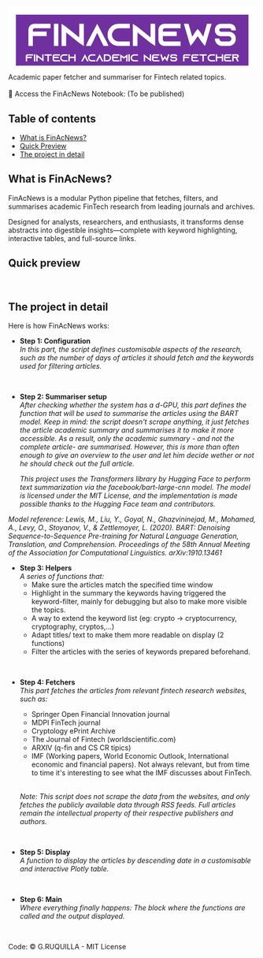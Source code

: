 ![alt text](https://github.com/gruquilla/FinAcNews/blob/main/Finacnews%20logo.jpg "Logo")
Academic paper fetcher and summariser for Fintech related topics.
<br />
<br />
📘 Access the FinAcNews Notebook: (To be published) 
<br />

## Table of contents
- [What is FinAcNews?](#what-is-finacnews)
- [Quick Preview](#quick-preview)
- [The project in detail](#the-project-in-detail)

## What is FinAcNews?
FinAcNews is a modular Python pipeline that fetches, filters, and summarises academic FinTech research from leading journals and archives.
<br />

Designed for analysts, researchers, and enthusiasts, it transforms dense abstracts into digestible insights—complete with keyword highlighting, interactive tables, and full-source links.
<br />

## Quick preview
<br />

## The project in detail
Here is how FinAcNews works:
* **Step 1: Configuration** <br />
  _In this part, the script defines customisable aspects of the research, such as the number of days of articles it should fetch and the keywords used for filtering articles._
<br />

* **Step 2: Summariser setup** <br />
  _After checking whether the system has a d-GPU, this part defines the function that will be used to summarise the articles using the BART model. Keep in mind: the script doesn't scrape anything, it just fetches the article academic summary and summarises it to make it more accessible. As a result, only the academic summary - and not the complete article- are summarised. However, this is more than often enough to give an overview to the user and let him decide wether or not he should check out the full article._
  
  _This project uses the Transformers library by Hugging Face to perform text summarization via the facebook/bart-large-cnn model. The model is licensed under the MIT License, and the implementation is made possible thanks to the Hugging Face team and contributors._

_Model reference: Lewis, M., Liu, Y., Goyal, N., Ghazvininejad, M., Mohamed, A., Levy, O., Stoyanov, V., & Zettlemoyer, L. (2020). BART: Denoising Sequence-to-Sequence Pre-training for Natural Language Generation, Translation, and Comprehension. Proceedings of the 58th Annual Meeting of the Association for Computational Linguistics. arXiv:1910.13461_
<br />


* **Step 3: Helpers** <br />
  _A series of functions that:_
  * Make sure the articles match the specified time window
  * Highlight in the summary the keywords having triggered the keyword-filter, mainly for debugging but also to make more visible the topics.
  * A way to extend the keyword list (eg: crypto -> cryptocurrency, cryptography, cryptos,...)
  * Adapt titles/ text to make them more readable on display (2 functions)
  * Filter the articles with the series of keywords prepared beforehand.
<br />

* **Step 4: Fetchers** <br />
  _This part fetches the articles from relevant fintech research websites, such as:_
    * Springer Open Financial Innovation journal
    * MDPI FinTech journal
    * Cryptology ePrint Archive
    * The Journal of Fintech (worldscientific.com)
    * ARXIV (q-fin and CS CR tipics)
    * IMF (Working papers, World Economic Outlook, International economic and financial papers). Not always relevant, but from time to time it's interesting to see what the IMF discusses about FinTech.
  <br />
  
  _Note: This script does not scrape the data from the websites, and only fetches the publicly available data through RSS feeds. Full articles remain the intellectual property of their respective publishers and authors._

<br />

* **Step 5: Display** <br />
  _A function to display the articles by descending date in a customisable and interactive Plotly table._
<br />

* **Step 6: Main** <br />
  _Where everything finally happens: The block where the functions are called and the output displayed._
<br />

Code: © G.RUQUILLA - MIT License <br />
